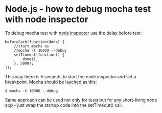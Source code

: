 Node.js - how to debug mocha test with node inspector
============================================

To debug mocha test with [node inspector](https://github.com/node-inspector/node-inspector) use the delay before test:

    beforeEach(function(done) {
        //start mocha as
        //mocha -t 10000 --debug
        setTimeout(function() {
            done();
        }, 5000);
    });

This way there is 5 seconds to start the node inspector and set a breakpoint.
Mocha should be lauched as this:

    $ mocha -t 10000 --debug

Same approach can be used not only for tests but for any short-living node app -
just wrap the startup code into the setTimeout() call.
